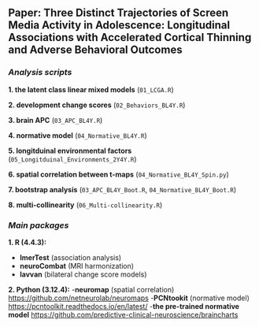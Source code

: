 ## Paper: Three Distinct Trajectories of Screen Media Activity in Adolescence: Longitudinal Associations with Accelerated Cortical Thinning and Adverse Behavioral Outcomes

### ***Analysis scripts*** ###

**1. the latent class linear mixed models** (`01_LCGA.R`)

**2. development change scores** (`02_Behaviors_BL4Y.R`)

**3. brain APC** (`03_APC_BL4Y.R`)

**4. normative model** (`04_Normative_BL4Y.R`)

**5. longitduinal environmental factors** (`05_Longitduinal_Environments_2Y4Y.R`)

**6. spatial correlation between t-maps** (`04_Normative_BL4Y_Spin.py`)

**7. bootstrap analysis** (`03_APC_BL4Y_Boot.R`, `04_Normative_BL4Y_Boot.R`)

**8. multi-collinearity** (`06_Multi-collinearity.R`)

### ***Main packages*** ###

**1. R (4.4.3):**
   - **lmerTest** (association analysis)
   - **neuroCombat** (MRI harmonization)
   - **lavvan** (bilateral change score models)

**2. Python (3.12.4):**
   -**neuromap**  (spatial correlation) https://github.com/netneurolab/neuromaps
   -**PCNtookit** (normative model) https://pcntoolkit.readthedocs.io/en/latest/
   -**the pre-trained normative model** https://github.com/predictive-clinical-neuroscience/braincharts